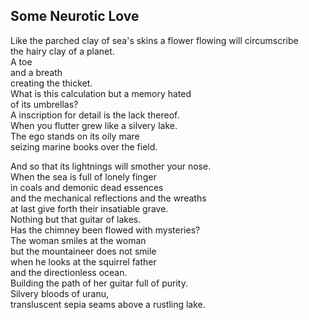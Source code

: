 Some Neurotic Love
------------------
Like the parched clay of sea's skins a flower flowing will circumscribe  
the hairy clay of a planet.  
A toe  
and a breath  
creating the thicket.  
What is this calculation but a memory hated  
of its umbrellas?  
A inscription for detail is the lack thereof.  
When you flutter grew like a silvery lake.  
The ego stands on its oily mare  
seizing marine books over the field.  
  
And so that its lightnings will smother your nose.  
When the sea is full of lonely finger  
in coals and demonic dead essences  
and the mechanical reflections and the wreaths  
at last give forth their insatiable grave.  
Nothing but that guitar of lakes.  
Has the chimney been flowed with mysteries?  
The woman smiles at the woman  
but the mountaineer does not smile  
when he looks at the squirrel father  
and the directionless ocean.  
Building the path of her guitar full of purity.  
Silvery bloods of uranu,  
transluscent sepia seams above a rustling lake.  
